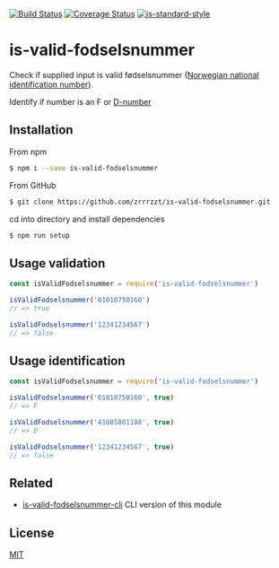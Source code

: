 [![Build Status](https://travis-ci.org/zrrrzzt/is-valid-fodselsnummer.svg?branch=master)](https://travis-ci.org/zrrrzzt/is-valid-fodselsnummer)
[![Coverage Status](https://coveralls.io/repos/zrrrzzt/is-valid-fodselsnummer/badge.svg?branch=master&service=github)](https://coveralls.io/github/zrrrzzt/is-valid-fodselsnummer?branch=master)
[![js-standard-style](https://img.shields.io/badge/code%20style-standard-brightgreen.svg?style=flat)](https://github.com/feross/standard)

# is-valid-fodselsnummer

Check if supplied input is valid fødselsnummer ([Norwegian national identification number](https://en.wikipedia.org/wiki/National_identification_number#Norway)).

Identify if number is an F or [D-number](https://no.wikipedia.org/wiki/F%C3%B8dselsnummer#D-nummer)

## Installation

From npm

```sh
$ npm i --save is-valid-fodselsnummer
```

From GitHub

```sh
$ git clone https://github.com/zrrrzzt/is-valid-fodselsnummer.git
```

cd into directory and install dependencies

```sh
$ npm run setup
```

## Usage validation

```JavaScript
const isValidFodselsnummer = require('is-valid-fodselsnummer')

isValidFodselsnummer('01010750160')
// => true

isValidFodselsnummer('12341234567')
// => false

```

## Usage identification

```JavaScript
const isValidFodselsnummer = require('is-valid-fodselsnummer')

isValidFodselsnummer('01010750160', true)
// => F

isValidFodselsnummer('41085801188', true)
// => D

isValidFodselsnummer('12341234567', true)
// => false

```


## Related

- [is-valid-fodselsnummer-cli](https://github.com/zrrrzzt/is-valid-fodselsnummer-cli) CLI version of this module

## License

[MIT](LICENSE)
